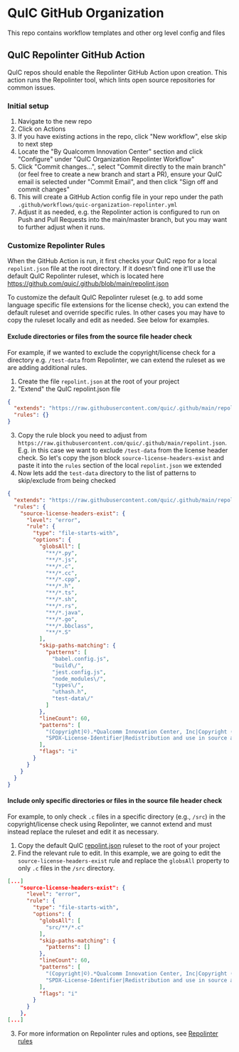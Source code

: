 # QuIC GitHub Organization

This repo contains workflow templates and other org level config and files

## QuIC Repolinter GitHub Action

QuIC repos should enable the Repolinter GitHub Action upon creation. This action runs the Repolinter tool, which lints open source repositories for common issues.

### Initial setup

1. Navigate to the new repo
1. Click on Actions
1. If you have existing actions in the repo, click "New workflow", else skip to next step
1. Locate the "By Qualcomm Innovation Center" section and click "Configure" under "QuIC Organization Repolinter Workflow"
1. Click "Commit changes...", select "Commit directly to the main branch" (or feel free to create a new branch and start a PR), ensure your QuIC email is selected under "Commit Email", and then click "Sign off and commit changes"
1. This will create a GitHub Action config file in your repo under the path `.github/workflows/quic-organization-repolinter.yml`
1. Adjust it as needed, e.g. the Repolinter action is configured to run on Push and Pull Requests into the main/master branch, but you may want to further adjust when it runs.

### Customize Repolinter Rules

When the GitHub Action is run, it first checks your QuIC repo for a local `repolint.json` file at the root directory. If it doesn't find one it'll use the default QuIC Repolinter ruleset, which is located here https://github.com/quic/.github/blob/main/repolint.json

To customize the default QuIC Repolinter ruleset (e.g. to add some language specific file extensions for the license check), you can extend the default ruleset and override specific rules. In other cases you may have to copy the ruleset locally and edit as needed. See below for examples.

#### Exclude directories or files from the source file header check

For example, if we wanted to exclude the copyright/license check for a directory e.g. `/test-data` from Repolinter, we can extend the ruleset as we are adding additional rules.

1. Create the file `repolint.json` at the root of your project
1. "Extend" the QuIC repolint.json file

```json
{
  "extends": "https://raw.githubusercontent.com/quic/.github/main/repolint.json",
  "rules": {}
}
```

3. Copy the rule block you need to adjust from `https://raw.githubusercontent.com/quic/.github/main/repolint.json`. E.g. in this case we want to exclude `/test-data` from the license header check. So let's copy the json block `source-license-headers-exist` and paste it into the `rules` section of the local `repolint.json` we extended
1. Now lets add the `test-data` directory to the list of patterns to skip/exclude from being checked

```json
{
  "extends": "https://raw.githubusercontent.com/quic/.github/main/repolint.json",
  "rules": {
    "source-license-headers-exist": {
      "level": "error",
      "rule": {
        "type": "file-starts-with",
        "options": {
          "globsAll": [
            "**/*.py",
            "**/*.js",
            "**/*.c",
            "**/*.cc",
            "**/*.cpp",
            "**/*.h",
            "**/*.ts",
            "**/*.sh",
            "**/*.rs",
            "**/*.java",
            "**/*.go",
            "**/*.bbclass",
            "**/*.S"
          ],
          "skip-paths-matching": {
            "patterns": [
              "babel.config.js",
              "build\/",
              "jest.config.js",
              "node_modules\/",
              "types\/",
              "uthash.h",
              "test-data\/"
            ]
          },
          "lineCount": 60,
          "patterns": [
            "(Copyright|©).*Qualcomm Innovation Center, Inc|Copyright (\\(c\\)|©) (20(1[2-9]|2[0-2])(-|,|\\s)*)+ The Linux Foundation",
            "SPDX-License-Identifier|Redistribution and use in source and binary forms, with or without"
          ],
          "flags": "i"
        }
      }
    }
  }
}
```

#### Include only specific directories or files in the source file header check

For example, to only check `.c` files in a specific directory (e.g., `/src`) in the copyright/license check using Repolinter, we cannot extend and must instead replace the ruleset and edit it as necessary.

1. Copy the default QuIC [repolint.json](https://raw.githubusercontent.com/quic/.github/main/repolint.json) ruleset to the root of your project
2. Find the relevant rule to edit. In this example, we are going to edit the `source-license-headers-exist` rule and replace the `globsAll` property to only `.c` files in the `/src` directory.

```json
[...]
    "source-license-headers-exist": {
      "level": "error",
      "rule": {
        "type": "file-starts-with",
        "options": {
          "globsAll": [
            "src/**/*.c"
          ],
          "skip-paths-matching": {
            "patterns": []
          },
          "lineCount": 60,
          "patterns": [
            "(Copyright|©).*Qualcomm Innovation Center, Inc|Copyright (\\(c\\)|©) (20(1[2-9]|2[0-2])(-|,|\\s)*)+ The Linux Foundation",
            "SPDX-License-Identifier|Redistribution and use in source and binary forms, with or without"
          ],
          "flags": "i"
        }
      }
    },
[...]    
```

3. For more information on Repolinter rules and options, see [Repolinter rules](https://github.com/todogroup/repolinter/blob/main/docs/rules.md)
